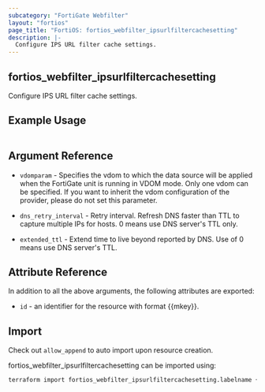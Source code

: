 ```yaml
---
subcategory: "FortiGate Webfilter"
layout: "fortios"
page_title: "FortiOS: fortios_webfilter_ipsurlfiltercachesetting"
description: |-
  Configure IPS URL filter cache settings.
---
```


## fortios_webfilter_ipsurlfiltercachesetting
Configure IPS URL filter cache settings.

## Example Usage

```hcl

```

## Argument Reference
* `vdomparam` - Specifies the vdom to which the data source will be applied when the FortiGate unit is running in VDOM mode. Only one vdom can be specified. If you want to inherit the vdom configuration of the provider, please do not set this parameter.

* `dns_retry_interval` - Retry interval. Refresh DNS faster than TTL to capture multiple IPs for hosts. 0 means use DNS server's TTL only.
* `extended_ttl` - Extend time to live beyond reported by DNS. Use of 0 means use DNS server's TTL.

## Attribute Reference

In addition to all the above arguments, the following attributes are exported:
* `id` - an identifier for the resource with format {{mkey}}.

## Import

Check out `allow_append` to auto import upon resource creation.

fortios_webfilter_ipsurlfiltercachesetting can be imported using:
```sh
terraform import fortios_webfilter_ipsurlfiltercachesetting.labelname {{mkey}}
```
